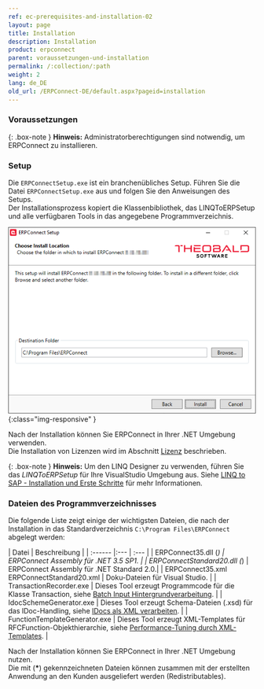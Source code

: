 ```yaml
---
ref: ec-prerequisites-and-installation-02
layout: page
title: Installation
description: Installation
product: erpconnect
parent: voraussetzungen-und-installation
permalink: /:collection/:path
weight: 2
lang: de_DE
old_url: /ERPConnect-DE/default.aspx?pageid=installation
---
```


### Voraussetzungen

{: .box-note }
**Hinweis:** Administratorberechtigungen sind notwendig, um ERPConnect zu installieren.

### Setup

Die `ERPConnectSetup.exe` ist ein branchenübliches Setup. Führen Sie die Datei `ERPConnectSetup.exe` aus und folgen Sie den Anweisungen des Setups.<br>
Der Installationsprozess kopiert die Klassenbibliothek, das LINQToERPSetup und alle verfügbaren Tools in das angegebene Programmverzeichnis.

![ERPConnect_Setup](/img/content/erpconnect/ERPConnect_Setup.png){:class="img-responsive" }

Nach der Installation können Sie ERPConnect in Ihrer .NET Umgebung verwenden.<br>
Die Installation von Lizenzen wird im Abschnitt [Lizenz](./lizenzierung) beschrieben.

{: .box-note }
**Hinweis:** Um den LINQ Designer zu verwenden, führen Sie das *LINQToERPSetup* für Ihre VisualStudio Umgebung aus.
Siehe [LINQ to SAP - Installation und Erste Schritte](../linq-to-sap/linq-to-sap-installation-und-erste-schritte) für mehr Informationen.

### Dateien des Programmverzeichnisses
Die folgende Liste zeigt einige der wichtigsten Dateien, die nach der Installation in das Standardverzeichnis ``C:\Program Files\ERPConnect`` abgelegt werden:

| Datei | Beschreibung |
| :------ |:--- | :--- |
| ERPConnect35.dll (*)                   | ERPConnect Assembly für .NET 3.5 SP1.                                                                                                |
| ERPConnectStandard20.dll (*) | ERPConnect Assembly für .NET Standard 2.0.|
| ERPConnect35.xml<br>  ERPConnectStandard20.xml | Doku-Dateien für Visual Studio.                                                                                                      |
| TransactionRecorder.exe                | Dieses Tool erzeugt Programmcode für die Klasse Transaction, siehe [Batch Input Hintergrundverarbeitung](../spezialklassen/transaktionen-aufrufen-und-steuern-die-klasse-transaction). |
| IdocSchemeGenerator.exe                | Dieses Tool erzeugt Schema-Dateien (.xsd) für das IDoc-Handling, siehe [IDocs als XML verarbeiten](../idocs-senden-und-empfangen/idocs-als-xml-verarbeiten).                                  |
| FunctionTemplateGenerator.exe          | Dieses Tool erzeugt XML-Templates für RFCFunction-Objekthierarchie, siehe [Performance-Tuning durch XML-Templates](../rfc-client-funktionen-und-bapis/performance-tuning-durch-xml-templates).    |

Nach der Installation können Sie ERPConnect in Ihrer .NET Umgebung nutzen.<br>
Die mit (<b>*</b>) gekennzeichneten Dateien können zusammen mit der erstellten Anwendung an den Kunden ausgeliefert werden (Redistributables).
